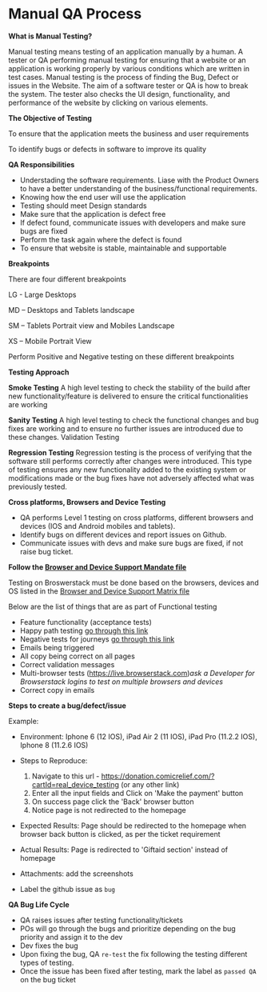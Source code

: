 # Manual QA Process

**What is Manual Testing?**

Manual testing means testing of an application manually by a human. A tester or QA performing manual testing for ensuring that a website or an application is working properly by various conditions which are written in test cases. 
Manual testing is the process of finding the Bug, Defect or issues in the Website. The aim of a software tester or QA is how to break the system. The tester also checks the UI design, functionality, and performance of the website by clicking on various elements.



**The Objective of Testing** 

To ensure that the application meets the business and user requirements

To identify bugs or defects in software to improve its quality

**QA Responsibilities**

- Understading the software requirements. Liase with the Product Owners to have a better understanding of the business/functional requirements.
- Knowing how the end user will use the application
- Testing should meet Design standards
- Make sure that the application is defect free
- If defect found, communicate issues with developers and make sure bugs are fixed
- Perform the task again where the defect is found
- To ensure that website is stable, maintainable and supportable

**Breakpoints**

There are four different breakpoints

LG - Large Desktops

MD – Desktops and Tablets landscape

SM – Tablets Portrait view and Mobiles Landscape

XS – Mobile Portrait View

Perform Positive and Negative testing on these different breakpoints

**Testing Approach**

**Smoke Testing** A high level testing to check the stability of the build after new functionality/feature is delivered to ensure the critical functionalities are working

**Sanity Testing** A high level testing to check the functional changes and bug fixes are working and to ensure no further issues are introduced due to these changes.
Validation Testing

**Regression Testing** Regression testing is the process of verifying that the software still performs correctly after changes were introduced. This type of testing ensures any new functionality added to the existing system or modifications made or the bug fixes have not adversely affected what was previously tested. 

**Cross platforms, Browsers and Device Testing**

- QA performs Level 1 testing on cross platforms, different browsers and devices (IOS and Android mobiles and tablets).
- Identify bugs on different devices and report issues on Github.
- Communicate issues with devs and make sure bugs are fixed, if not raise bug ticket.

**Follow the [Browser and Device Support Mandate file](https://comicrelief.app.box.com/file/292129841782)**
 
Testing on Broswerstack must be done based on the browsers, devices and OS listed in the [Browser and Device Support Matrix file](https://comicrelief.app.box.com/file/304111826495)

Below are the list of things that are as part of Functional testing 

- Feature functionality (acceptance tests)
- Happy path testing [go through this link](https://www.softwaretestinghelp.com/positive-testing/)
- Negative tests for journeys [go through this link](https://www.softwaretestinghelp.com/positive-testing/)
- Emails being triggered
- All copy being correct on all pages
- Correct validation messages
- Multi-browser tests (https://live.browserstack.com)_ask a Developer for Browserstack logins to test on multiple browsers and devices_
- Correct copy in emails

**Steps to create a bug/defect/issue**

Example:

- Environment: Iphone 6 (12 IOS), iPad Air 2 (11 IOS), iPad Pro (11.2.2 IOS), Iphone 8 (11.2.6 IOS)
- Steps to Reproduce:

  1. Navigate to this url - https://donation.comicrelief.com/?cartId=real_device_testing (or any other link)
  2. Enter all the input fields and Click on 'Make the payment' button
  3. On success page click the 'Back' browser button
  4. Notice page is not redirected to the homepage
 
- Expected Results: Page should be redirected to the homepage when browser back button is clicked, as per the ticket requirement
- Actual Results: Page is redirected to 'Giftaid section' instead of homepage
- Attachments: add the screenshots 
- Label the github issue as `bug` 

**QA Bug Life Cycle**

- QA raises issues after testing functionality/tickets  
- POs will go through the bugs and prioritize depending on the bug priority and assign it to the dev
- Dev fixes the bug
- Upon fixing the bug, QA `re-test` the fix following the testing different types of testing. 
- Once the issue has been fixed after testing, mark the label as `passed QA` on the bug ticket

